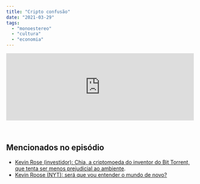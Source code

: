 ```yaml
---
title: "Cripto confusão"
date: "2021-03-29"
tags: 
  - "monoestereo"
  - "cultura"
  - "economia"
---
```


<iframe style="width: 100%; height: 180px;" src="https://anchor.fm/monoestereo/embed/episodes/Cripto-confuso-etppj8" width="100%" height="180px" frameborder="0" scrolling="no"></iframe>

 

## Mencionados no episódio

- [Kevin Rose (investidor): Chia, a criptomoeda do inventor do Bit Torrent, que tenta ser menos prejudicial ao ambiente](https://www.mofi.net/chia-a-new-cryptocurrency-launching-soon-built-by-bram-cohen-founder-of-bittorrent/).
- [Kevin Roose (NYT): será que vou entender o mundo de novo?](https://editions.futureproof.tips/issues/will-i-ever-understand-the-world-again-481722)
